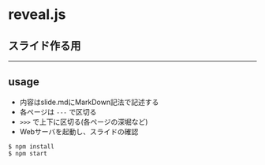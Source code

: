 # reveal.js

## スライド作る用

---

## usage

+ 内容はslide.mdにMarkDown記法で記述する
+ 各ページは `---` で区切る
+ `>>>` で上下に区切る(各ページの深堀など)
+ Webサーバを起動し、スライドの確認
```
$ npm install
$ npm start
```
